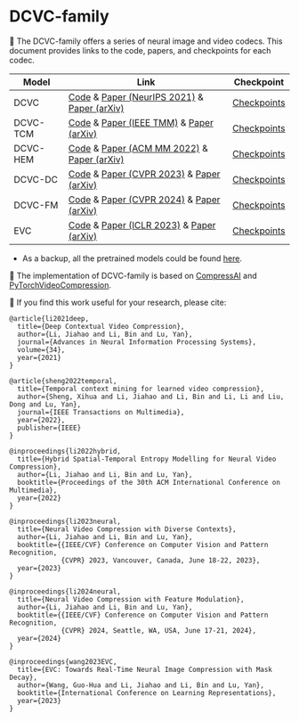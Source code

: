 
# DCVC-family


:rocket: The DCVC-family offers a series of neural image and video codecs. This document provides links to the code, papers, and checkpoints for each codec. 

| Model | Link | Checkpoint |
| ----- | ---- | ---------- |
| DCVC  | [Code](DCVC) & [Paper (NeurIPS 2021)](https://proceedings.neurips.cc/paper/2021/file/96b250a90d3cf0868c83f8c965142d2a-Paper.pdf) & [Paper (arXiv)](https://arxiv.org/abs/2109.15047)| [Checkpoints](https://1drv.ms/u/s!AozfVVwtWWYoiS5mcGX320bFXI0k?e=iMeykH) |
| DCVC-TCM  | [Code](DCVC-TCM) & [Paper (IEEE TMM)](https://ieeexplore.ieee.org/document/9941493) & [Paper (arXiv)](https://arxiv.org/abs/2111.13850)| [Checkpoints](https://onedrive.live.com/?authkey=%21ADwwaonwTGR%5FNR8&id=2866592D5C55DF8C%211234&cid=2866592D5C55DF8C) |
| DCVC-HEM  | [Code](DCVC-HEM) & [Paper (ACM MM 2022)](https://dl.acm.org/doi/abs/10.1145/3503161.3547845) & [Paper (arXiv)](https://arxiv.org/abs/2207.05894)| [Checkpoints](https://1drv.ms/u/s!AozfVVwtWWYoiUAGk6xr-oELbodn?e=kry2Nk) |
| DCVC-DC  | [Code](DCVC-DC) & [Paper (CVPR 2023)](https://openaccess.thecvf.com/content/CVPR2023/papers/Li_Neural_Video_Compression_With_Diverse_Contexts_CVPR_2023_paper.pdf) & [Paper (arXiv)](https://arxiv.org/abs/2302.14402)| [Checkpoints](https://1drv.ms/u/s!AozfVVwtWWYoiWdwDhEkZMIfpon5?e=JcGri5) |
| DCVC-FM  | [Code](DCVC-FM) & [Paper (CVPR 2024)](https://openaccess.thecvf.com/content/CVPR2024/papers/Li_Neural_Video_Compression_with_Feature_Modulation_CVPR_2024_paper.pdf) & [Paper (arXiv)](https://arxiv.org/abs/2402.17414)| [Checkpoints](https://1drv.ms/f/s!AozfVVwtWWYoi1QkAhlIE-7aAaKV?e=OoemTr) |
| EVC  | [Code](EVC) & [Paper (ICLR 2023)](https://openreview.net/forum?id=XUxad2Gj40n) & [Paper (arXiv)](https://arxiv.org/abs/2302.05071)| [Checkpoints](https://1drv.ms/u/s!AozfVVwtWWYoiUhZLZDx7vJjHK1C?e=qETpA1) |

* As a backup, all the pretrained models could be found [here](https://1drv.ms/f/c/2866592d5c55df8c/EozfVVwtWWYggCitBAAAAAABbT4z2Z10fMXISnan72UtSA?e=BID7DA).

:bouquet: The implementation of DCVC-family is based on [CompressAI](https://github.com/InterDigitalInc/CompressAI) and [PyTorchVideoCompression](https://github.com/ZhihaoHu/PyTorchVideoCompression).

:page_facing_up: If you find this work useful for your research, please cite:

```
@article{li2021deep,
  title={Deep Contextual Video Compression},
  author={Li, Jiahao and Li, Bin and Lu, Yan},
  journal={Advances in Neural Information Processing Systems},
  volume={34},
  year={2021}
}

@article{sheng2022temporal,
  title={Temporal context mining for learned video compression},
  author={Sheng, Xihua and Li, Jiahao and Li, Bin and Li, Li and Liu, Dong and Lu, Yan},
  journal={IEEE Transactions on Multimedia},
  year={2022},
  publisher={IEEE}
}

@inproceedings{li2022hybrid,
  title={Hybrid Spatial-Temporal Entropy Modelling for Neural Video Compression},
  author={Li, Jiahao and Li, Bin and Lu, Yan},
  booktitle={Proceedings of the 30th ACM International Conference on Multimedia},
  year={2022}
}

@inproceedings{li2023neural,
  title={Neural Video Compression with Diverse Contexts},
  author={Li, Jiahao and Li, Bin and Lu, Yan},
  booktitle={{IEEE/CVF} Conference on Computer Vision and Pattern Recognition,
             {CVPR} 2023, Vancouver, Canada, June 18-22, 2023},
  year={2023}
}

@inproceedings{li2024neural,
  title={Neural Video Compression with Feature Modulation},
  author={Li, Jiahao and Li, Bin and Lu, Yan},
  booktitle={{IEEE/CVF} Conference on Computer Vision and Pattern Recognition,
             {CVPR} 2024, Seattle, WA, USA, June 17-21, 2024},
  year={2024}
}

@inproceedings{wang2023EVC,
  title={EVC: Towards Real-Time Neural Image Compression with Mask Decay},
  author={Wang, Guo-Hua and Li, Jiahao and Li, Bin and Lu, Yan},
  booktitle={International Conference on Learning Representations},
  year={2023}
}
```